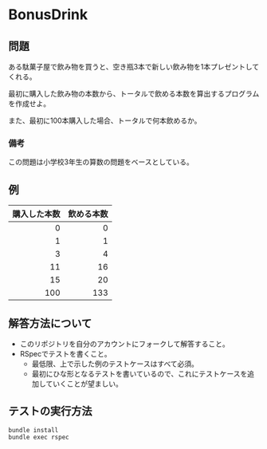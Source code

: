 # BonusDrink

## 問題

ある駄菓子屋で飲み物を買うと、空き瓶3本で新しい飲み物を1本プレゼントしてくれる。

最初に購入した飲み物の本数から、トータルで飲める本数を算出するプログラムを作成せよ。

また、最初に100本購入した場合、トータルで何本飲めるか。

### 備考

この問題は小学校3年生の算数の問題をベースとしている。

## 例

| 購入した本数 | 飲める本数 |
|-------------:|-----------:|
| 0            | 0          |
| 1            | 1          |
| 3            | 4          |
| 11           | 16         |
| 15           | 20         |
| 100          | 133        |

## 解答方法について

- このリポジトリを自分のアカウントにフォークして解答すること。
- RSpecでテストを書くこと。
    - 最低限、上で示した例のテストケースはすべて必須。
    - 最初にひな形となるテストを書いているので、これにテストケースを追加していくことが望ましい。

## テストの実行方法

````
bundle install
bundle exec rspec
````